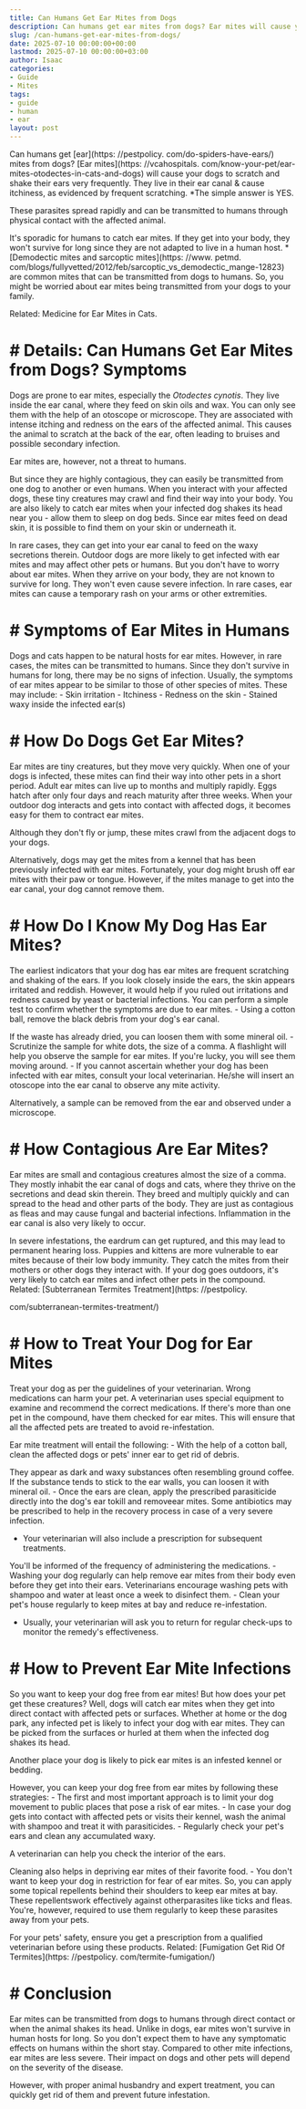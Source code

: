 ```yaml
---
title: Can Humans Get Ear Mites from Dogs
description: Can humans get ear mites from dogs? Ear mites will cause your dogs to scratch and shake their ears very frequently. They live in their ear canal & cause...
slug: /can-humans-get-ear-mites-from-dogs/
date: 2025-07-10 00:00:00+00:00
lastmod: 2025-07-10 00:00:00+03:00
author: Isaac
categories:
- Guide
- Mites
tags:
- guide
- human
- ear
layout: post
---
```


Can humans get [ear](https: //pestpolicy. com/do-spiders-have-ears/) mites from dogs? [Ear mites](https: //vcahospitals. com/know-your-pet/ear-mites-otodectes-in-cats-and-dogs) will cause your dogs to scratch and shake their ears very frequently. They live in their ear canal & cause itchiness, as evidenced by frequent scratching. *The simple answer is YES.

These parasites spread rapidly and can be transmitted to humans through physical contact with the affected animal.

It's sporadic for humans to catch ear mites. If they get into your body, they won't survive for long since they are not adapted to live in a human host. * [Demodectic mites and sarcoptic mites](https: //www. petmd. com/blogs/fullyvetted/2012/feb/sarcoptic_vs_demodectic_mange-12823) are common mites that can be transmitted from dogs to humans. So, you might be worried about ear mites being transmitted from your dogs to your family.

Related: Medicine for Ear Mites in Cats.

# # Details: Can Humans Get Ear Mites from Dogs? Symptoms

Dogs are prone to ear mites, especially the *Otodectes cynotis*. They live inside the ear canal, where they feed on skin oils and wax. You can only see them with the help of an otoscope or microscope. They are associated with intense itching and redness on the ears of the affected animal. This causes the animal to scratch at the back of the ear, often leading to bruises and possible secondary infection.

Ear mites are, however, not a threat to humans.

But since they are highly contagious, they can easily be transmitted from one dog to another or even humans. When you interact with your affected dogs, these tiny creatures may crawl and find their way into your body. You are also likely to catch ear mites when your infected dog shakes its head near you - allow them to sleep on dog beds. Since ear mites feed on dead skin, it is possible to find them on your skin or underneath it.

In rare cases, they can get into your ear canal to feed on the waxy secretions therein. Outdoor dogs are more likely to get infected with ear mites and may affect other pets or humans. But you don't have to worry about ear mites. When they arrive on your body, they are not known to survive for long. They won't even cause severe infection. In rare cases, ear mites can cause a temporary rash on your arms or other extremities.

# # **Symptoms of Ear Mites in Humans**

Dogs and cats happen to be natural hosts for ear mites. However, in rare cases, the mites can be transmitted to humans. Since they don't survive in humans for long, there may be no signs of infection. Usually, the symptoms of ear mites appear to be similar to those of other species of mites. These may include: - Skin irritation - Itchiness - Redness on the skin - Stained waxy inside the infected ear(s)

# # **How Do Dogs Get Ear Mites?**

Ear mites are tiny creatures, but they move very quickly. When one of your dogs is infected, these mites can find their way into other pets in a short period. Adult ear mites can live up to months and multiply rapidly. Eggs hatch after only four days and reach maturity after three weeks. When your outdoor dog interacts and gets into contact with affected dogs, it becomes easy for them to contract ear mites.

Although they don't fly or jump, these mites crawl from the adjacent dogs to your dogs.

Alternatively, dogs may get the mites from a kennel that has been previously infected with ear mites. Fortunately, your dog might brush off ear mites with their paw or tongue. However, if the mites manage to get into the ear canal, your dog cannot remove them.

# # **How Do I Know My Dog Has Ear Mites?**

The earliest indicators that your dog has ear mites are frequent scratching and shaking of the ears. If you look closely inside the ears, the skin appears irritated and reddish. However, it would help if you ruled out irritations and redness caused by yeast or bacterial infections. You can perform a simple test to confirm whether the symptoms are due to ear mites. - Using a cotton ball, remove the black debris from your dog's ear canal.

If the waste has already dried, you can loosen them with some mineral oil. - Scrutinize the sample for white dots, the size of a comma. A flashlight will help you observe the sample for ear mites. If you're lucky, you will see them moving around. - If you cannot ascertain whether your dog has been infected with ear mites, consult your local veterinarian. He/she will insert an otoscope into the ear canal to observe any mite activity.

Alternatively, a sample can be removed from the ear and observed under a microscope.

# # **How Contagious Are Ear Mites?**

Ear mites are small and contagious creatures almost the size of a comma. They mostly inhabit the ear canal of dogs and cats, where they thrive on the secretions and dead skin therein. They breed and multiply quickly and can spread to the head and other parts of the body. They are just as contagious as fleas and may cause fungal and bacterial infections. Inflammation in the ear canal is also very likely to occur.

In severe infestations, the eardrum can get ruptured, and this may lead to permanent hearing loss. Puppies and kittens are more vulnerable to ear mites because of their low body immunity. They catch the mites from their mothers or other dogs they interact with. If your dog goes outdoors, it's very likely to catch ear mites and infect other pets in the compound. Related: [Subterranean Termites Treatment](https: //pestpolicy.

com/subterranean-termites-treatment/)

# # **How to Treat Your Dog for Ear Mites**

Treat your dog as per the guidelines of your veterinarian. Wrong medications can harm your pet. A veterinarian uses special equipment to examine and recommend the correct medications. If there's more than one pet in the compound, have them checked for ear mites. This will ensure that all the affected pets are treated to avoid re-infestation.

Ear mite treatment will entail the following: - With the help of a cotton ball, clean the affected dogs or pets' inner ear to get rid of debris.

They appear as dark and waxy substances often resembling ground coffee. If the substance tends to stick to the ear walls, you can loosen it with mineral oil. - Once the ears are clean, apply the prescribed parasiticide directly into the dog's ear tokill and removeear mites. Some antibiotics may be prescribed to help in the recovery process in case of a very severe infection.

- Your veterinarian will also include a prescription for subsequent treatments.

You'll be informed of the frequency of administering the medications. - Washing your dog regularly can help remove ear mites from their body even before they get into their ears. Veterinarians encourage washing pets with shampoo and water at least once a week to disinfect them. - Clean your pet's house regularly to keep mites at bay and reduce re-infestation.

- Usually, your veterinarian will ask you to return for regular check-ups to monitor the remedy's effectiveness.

# # **How to Prevent Ear Mite Infections**

So you want to keep your dog free from ear mites! But how does your pet get these creatures? Well, dogs will catch ear mites when they get into direct contact with affected pets or surfaces. Whether at home or the dog park, any infected pet is likely to infect your dog with ear mites. They can be picked from the surfaces or hurled at them when the infected dog shakes its head.

Another place your dog is likely to pick ear mites is an infested kennel or bedding.

However, you can keep your dog free from ear mites by following these strategies: - The first and most important approach is to limit your dog movement to public places that pose a risk of ear mites. - In case your dog gets into contact with affected pets or visits their kennel, wash the animal with shampoo and treat it with parasiticides. - Regularly check your pet's ears and clean any accumulated waxy.

A veterinarian can help you check the interior of the ears.

Cleaning also helps in depriving ear mites of their favorite food. - You don't want to keep your dog in restriction for fear of ear mites. So, you can apply some topical repellents behind their shoulders to keep ear mites at bay. These repellentswork effectively against otherparasites like ticks and fleas. You're, however, required to use them regularly to keep these parasites away from your pets.

For your pets' safety, ensure you get a prescription from a qualified veterinarian before using these products. Related: [Fumigation Get Rid Of Termites](https: //pestpolicy. com/termite-fumigation/)

# # **Conclusion**

Ear mites can be transmitted from dogs to humans through direct contact or when the animal shakes its head. Unlike in dogs, ear mites won't survive in human hosts for long. So you don't expect them to have any symptomatic effects on humans within the short stay. Compared to other mite infections, ear mites are less severe. Their impact on dogs and other pets will depend on the severity of the disease.

However, with proper animal husbandry and expert treatment, you can quickly get rid of them and prevent future infestation.
